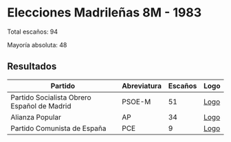 # Elecciones Madrileñas 8M - 1983

Total escaños: 94

Mayoría absoluta: 48

## Resultados

| Partido | Abreviatura | Escaños | Logo |
| - | - | - | - |
| Partido Socialista Obrero Español de Madrid | PSOE-M | 51 | [Logo](https://github.com/playzzz/Pactos/blob/master/Logos/PSOE.jpg?raw=true)
| Alianza Popular | AP | 34 | [Logo](https://github.com/playzzz/Pactos/blob/master/Logos/AP.jpg?raw=true)
| Partido Comunista de España | PCE | 9 | [Logo](https://github.com/playzzz/Pactos/blob/master/Logos/PCE.jpg?raw=true)
